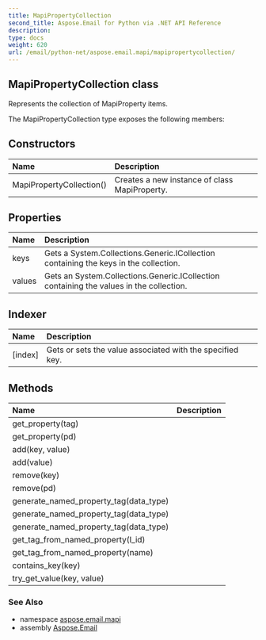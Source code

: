 ```yaml
---
title: MapiPropertyCollection
second_title: Aspose.Email for Python via .NET API Reference
description: 
type: docs
weight: 620
url: /email/python-net/aspose.email.mapi/mapipropertycollection/
---
```


## MapiPropertyCollection class

Represents the collection of MapiProperty items.

The MapiPropertyCollection type exposes the following members:
## Constructors
| Name | Description |
| :- | :- |
|MapiPropertyCollection()|Creates a new instance of class MapiProperty.|
## Properties
| Name | Description |
| :- | :- |
|keys|Gets a System.Collections.Generic.ICollection<long> containing the keys in the collection.|
|values|Gets an System.Collections.Generic.ICollection<MapiProperty> containing the values in the collection.|
## Indexer
| Name | Description |
| :- | :- |
|[index]|Gets or sets the value associated with the specified key.|
## Methods
| Name | Description |
| :- | :- |
|get_property(tag)|  |
|get_property(pd)|  |
|add(key, value)|  |
|add(value)|  |
|remove(key)|  |
|remove(pd)|  |
|generate_named_property_tag(data_type)|  |
|generate_named_property_tag(data_type)|  |
|generate_named_property_tag(data_type)|  |
|get_tag_from_named_property(l_id)|  |
|get_tag_from_named_property(name)|  |
|contains_key(key)|  |
|try_get_value(key, value)|  |

### See Also

* namespace [aspose.email.mapi](/email/python-net/aspose.email.mapi/)
* assembly [Aspose.Email](/slides/python-net/)

